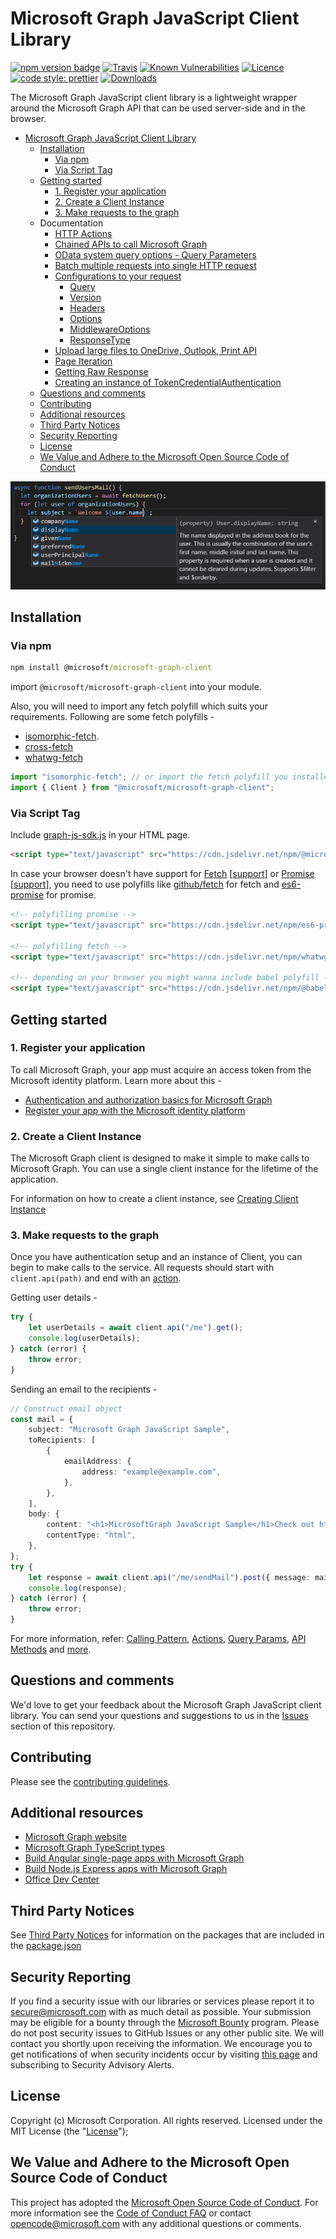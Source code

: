 # Microsoft Graph JavaScript Client Library

[![npm version badge](https://img.shields.io/npm/v/@microsoft/microsoft-graph-client.svg?maxAge=86400)](https://www.npmjs.com/package/@microsoft/microsoft-graph-client) [![Travis](https://travis-ci.org/microsoftgraph/msgraph-sdk-javascript.svg?maxAge=86400)](https://travis-ci.org/microsoftgraph/msgraph-sdk-javascript) [![Known Vulnerabilities](https://snyk.io/test/github/microsoftgraph/msgraph-sdk-javascript/badge.svg?maxAge=86400)](https://snyk.io/test/github/microsoftgraph/msgraph-sdk-javascript) [![Licence](https://img.shields.io/github/license/microsoftgraph/msgraph-sdk-javascript.svg)](https://github.com/microsoftgraph/msgraph-sdk-javascript) [![code style: prettier](https://img.shields.io/badge/code_style-prettier-ff69b4.svg)](https://github.com/microsoftgraph/msgraph-sdk-javascript) [![Downloads](https://img.shields.io/npm/dm/@microsoft/microsoft-graph-client.svg?maxAge=86400)](https://www.npmjs.com/package/@microsoft/microsoft-graph-client)

The Microsoft Graph JavaScript client library is a lightweight wrapper around the Microsoft Graph API that can be used server-side and in the browser.

- [Microsoft Graph JavaScript Client Library](#microsoft-graph-javascript-client-library)
  - [Installation](#installation)
    - [Via npm](#via-npm)
    - [Via Script Tag](#via-script-tag)
  - [Getting started](#getting-started)
    - [1. Register your application](#1-register-your-application)
    - [2. Create a Client Instance](#2-create-a-client-instance)
    - [3. Make requests to the graph](#3-make-requests-to-the-graph)
  - Documentation
    - [HTTP Actions](docs/Actions.md)
    - [Chained APIs to call Microsoft Graph](docs/CallingPattern.md)
    - [OData system query options - Query Parameters](docs/QueryParameters.md)
    - [Batch multiple requests into single HTTP request](docs/content/Batching.md)
    - [Configurations to your request](docs/OtherAPIs.md)
        - [Query](docs/OtherAPIs.md#QUERY)
        - [Version](docs/OtherAPIs.md#VERSION)
        - [Headers](docs/OtherAPIs.md#HEADER-AND-HEADERS)
        - [Options](docs/OtherAPIs.md#OPTION-AND-OPTIONS)
        - [MiddlewareOptions](docs/OtherAPIs.md#MIDDLEWAREOPTIONS)
        - [ResponseType](docs/OtherAPIs.md#RESPONSETYPE)
    -  [Upload large files to OneDrive, Outlook, Print API](docs/tasks/LargeFileUploadTask.md)
    - [Page Iteration](docs/tasks/PageIterator.md)
    - [Getting Raw Response](docs/GettingRawResponse.md)
    - [Creating an instance of TokenCredentialAuthentication](docs/TokenCredentialAuthenticationProvider.md)
  - [Questions and comments](#questions-and-comments)
  - [Contributing](#contributing)
  - [Additional resources](#additional-resources)
  - [Third Party Notices](#third-party-notices)
  - [Security Reporting](#security-reporting)
  - [License](#license)
  - [We Value and Adhere to the Microsoft Open Source Code of Conduct](#we-value-and-adhere-to-the-microsoft-open-source-code-of-conduct)

[![TypeScript demo](https://raw.githubusercontent.com/microsoftgraph/msgraph-sdk-javascript/master/types-demo.PNG)](https://github.com/microsoftgraph/msgraph-typescript-typings)

## Installation

### Via npm

```cmd
npm install @microsoft/microsoft-graph-client
```

import `@microsoft/microsoft-graph-client` into your module.

Also, you will need to import any fetch polyfill which suits your requirements.
Following are some fetch polyfills -
* [isomorphic-fetch](https://www.npmjs.com/package/isomorphic-fetch).
* [cross-fetch](https://www.npmjs.com/package/cross-fetch)
* [whatwg-fetch](https://www.npmjs.com/package/whatwg-fetch)

```typescript
import "isomorphic-fetch"; // or import the fetch polyfill you installed
import { Client } from "@microsoft/microsoft-graph-client";
```

### Via Script Tag

Include [graph-js-sdk.js](https://cdn.jsdelivr.net/npm/@microsoft/microsoft-graph-client/lib/graph-js-sdk.js) in your HTML page.

```HTML
<script type="text/javascript" src="https://cdn.jsdelivr.net/npm/@microsoft/microsoft-graph-client/lib/graph-js-sdk.js"></script>
```

In case your browser doesn't have support for [Fetch](https://developer.mozilla.org/en-US/docs/Web/API/Fetch_API) [[support](https://developer.mozilla.org/en-US/docs/Web/API/Fetch_API#Browser_compatibility)] or [Promise](https://developer.mozilla.org/en-US/docs/Web/JavaScript/Reference/Global_Objects/Promise) [[support](https://developer.mozilla.org/en-US/docs/Web/JavaScript/Reference/Global_Objects/Promise#Browser_compatibility)], you need to use polyfills like [github/fetch](https://github.com/github/fetch) for fetch and [es6-promise](https://github.com/stefanpenner/es6-promise) for promise.

```HTML
<!-- polyfilling promise -->
<script type="text/javascript" src="https://cdn.jsdelivr.net/npm/es6-promise/dist/es6-promise.auto.min.js"></script>

<!-- polyfilling fetch -->
<script type="text/javascript" src="https://cdn.jsdelivr.net/npm/whatwg-fetch/dist/fetch.umd.min.js"></script>

<!-- depending on your browser you might wanna include babel polyfill -->
<script type="text/javascript" src="https://cdn.jsdelivr.net/npm/@babel/polyfill@7.4.4/dist/polyfill.min.js"></script>
```

## Getting started
### 1. Register your application

To call Microsoft Graph, your app must acquire an access token from the Microsoft identity platform.
Learn more about this -
- [Authentication and authorization basics for Microsoft Graph](https://docs.microsoft.com/en-us/graph/auth/auth-concepts)
- [Register your app with the Microsoft identity platform](https://docs.microsoft.com/en-us/graph/auth/auth-concepts)

### 2. Create a Client Instance

The Microsoft Graph client is designed to make it simple to make calls to Microsoft Graph. You can use a single client instance for the lifetime of the application.

For information on how to create a client instance, see [Creating Client Instance](./docs/CreatingClientInstance.md)


### 3. Make requests to the graph

Once you have authentication setup and an instance of Client, you can begin to make calls to the service. All requests should start with `client.api(path)` and end with an [action](./docs/Actions.md).

Getting user details -

```typescript
try {
	let userDetails = await client.api("/me").get();
	console.log(userDetails);
} catch (error) {
	throw error;
}
```

Sending an email to the recipients -

```typescript
// Construct email object
const mail = {
	subject: "Microsoft Graph JavaScript Sample",
	toRecipients: [
		{
			emailAddress: {
				address: "example@example.com",
			},
		},
	],
	body: {
		content: "<h1>MicrosoftGraph JavaScript Sample</h1>Check out https://github.com/microsoftgraph/msgraph-sdk-javascript",
		contentType: "html",
	},
};
try {
	let response = await client.api("/me/sendMail").post({ message: mail });
	console.log(response);
} catch (error) {
	throw error;
}
```

For more information, refer: [Calling Pattern](docs/CallingPattern.md), [Actions](docs/Actions.md), [Query Params](docs/QueryParameters.md), [API Methods](docs/OtherAPIs.md) and [more](docs/).

## Questions and comments

We'd love to get your feedback about the Microsoft Graph JavaScript client library. You can send your questions and suggestions to us in the [Issues](https://github.com/microsoftgraph/msgraph-sdk-javascript/issues) section of this repository.

## Contributing

Please see the [contributing guidelines](CONTRIBUTING.md).

## Additional resources

-   [Microsoft Graph website](https://graph.microsoft.io)
-   [Microsoft Graph TypeScript types](https://github.com/microsoftgraph/msgraph-typescript-typings/)
-   [Build Angular single-page apps with Microsoft Graph](https://github.com/microsoftgraph/msgraph-training-angularspa)
-   [Build Node.js Express apps with Microsoft Graph](https://github.com/microsoftgraph/msgraph-training-nodeexpressapp)
-   [Office Dev Center](http://dev.office.com/)

## Third Party Notices

See [Third Party Notices](./THIRD%20PARTY%20NOTICES) for information on the packages that are included in the [package.json](./package.json)

## Security Reporting

If you find a security issue with our libraries or services please report it to [secure@microsoft.com](mailto:secure@microsoft.com) with as much detail as possible. Your submission may be eligible for a bounty through the [Microsoft Bounty](http://aka.ms/bugbounty) program. Please do not post security issues to GitHub Issues or any other public site. We will contact you shortly upon receiving the information. We encourage you to get notifications of when security incidents occur by visiting [this page](https://technet.microsoft.com/en-us/security/dd252948) and subscribing to Security Advisory Alerts.

## License

Copyright (c) Microsoft Corporation. All rights reserved. Licensed under the MIT License (the "[License](./LICENSE)");

## We Value and Adhere to the Microsoft Open Source Code of Conduct

This project has adopted the [Microsoft Open Source Code of Conduct](https://opensource.microsoft.com/codeofconduct/). For more information see the [Code of Conduct FAQ](https://opensource.microsoft.com/codeofconduct/faq/) or contact [opencode@microsoft.com](mailto:opencode@microsoft.com) with any additional questions or comments.

